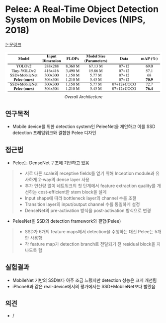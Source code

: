 # Pelee: A Real-Time Object Detection System on Mobile Devices (NIPS, 2018)

[논문링크](https://proceedings.neurips.cc/paper_files/paper/2018/hash/9908279ebbf1f9b250ba689db6a0222b-Abstract.html)

<p align="center">
    <img width="600" alt='fig1' src="../img/wang2018pelee.png?raw=true"></br>
    <em><font size=2>Overall Architecture</font></em>
</p>

## 연구목적
- Mobile device를 위한 detection system인 PeleeNet을 제안하고 이를 SSD detection 프레임워크와 결합한 Pelee 디자인
  
## 접근법
- Pelee는 DenseNet 구조에 기반하고 있음
> - 서로 다른 scale의 receptive fields를 얻기 위해 Inception module과 유사하게 2-way의 dense layer 사용
> - 추가 연산량 없이 네트워크의 첫 단계에서 feature extraction quality를 개선하는 cost-efficient한 stem block을 설계
> - Input shape에 따라 bottleneck layer의 channel 수를 조절
> - Transition layer의 input/output channel 수를 동일하게 설정
> - DenseNet의 pre-activation 방식을 post-activation 방식으로 변경
- PeleeNet을 SSD의 detection framework와 결합(Pelee)
> - SSD가 6개의 feature maps에서 detection을 수행하는 대신 Pelee는 5개만 사용함
> - 각 feature map가 detection branch로 전달되기 전 residual block을 지나도록 함

## 실험결과
- MobileNet 기반의 SSD보다 아주 조금 느렸지만 detection 성능은 크게 개선됨
- iPhone8과 같은 real-device에서의 평가에서는 SSD+MobileNet보다 빨랐음

## 의견
- / 